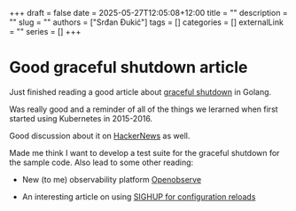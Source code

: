 +++ 
draft = false
date = 2025-05-27T12:05:08+12:00
title = ""
description = ""
slug = ""
authors = ["Srđan Đukić"]
tags = []
categories = []
externalLink = ""
series = []
+++
# Good graceful shutdown article

Just finished reading a good article about [graceful
shutdown](https://victoriametrics.com/blog/go-graceful-shutdown/index.html) in Golang.

Was really good and a reminder of all of the things we lerarned when first started
using Kubernetes in 2015-2016.

Good discussion about it on [HackerNews](https://news.ycombinator.com/item?id=43889610)
as well.

Made me think I want to develop a test suite for the graceful shutdown for the sample
code. Also lead to some other reading:

* New (to me) observability platform [Openobserve](https://openobserve.ai/)

* An interesting article on using [SIGHUP for configuration 
reloads](https://blog.devtrovert.com/p/sighup-signal-for-configuration-reloads)

